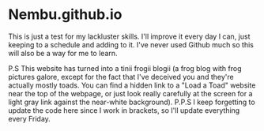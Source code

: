 # Nembu.github.io

This is just a test for my lackluster skills. I'll improve it every day I can, just keeping to a schedule and adding to it.
I've never used Github much so this will also be a way for me to learn.

P.S This website has turned into a tinii frogii blogii (a frog blog with frog pictures galore, except for the fact that I've deceived you and they're actually mostly toads. You can find a hidden link to a "Load a Toad" website near the top of the webpage, or just look really carefully at the screen for a light gray link against the near-white background).
P.P.S I keep forgetting to update the code here since I work in brackets, so I'll update everything every Friday.
